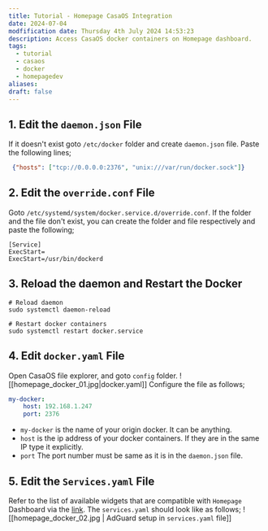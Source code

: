 ```yaml
---
title: Tutorial - Homepage CasaOS Integration
date: 2024-07-04
modfification date: Thursday 4th July 2024 14:53:23
description: Access CasaOS docker containers on Homepage dashboard.
tags:
  - tutorial
  - casaos
  - docker
  - homepagedev
aliases: 
draft: false
---
```

## 1. Edit the `daemon.json` File
If it doesn't exist goto `/etc/docker` folder and create `daemon.json` file. Paste the following lines;
```json
 {"hosts": ["tcp://0.0.0.0:2376", "unix:///var/run/docker.sock"]}
```

## 2. Edit the `override.conf` File
Goto `/etc/systemd/system/docker.service.d/override.conf`. If the folder and the file don't exist, you can create the folder and file respectively and paste the following;
```
[Service]
ExecStart=
ExecStart=/usr/bin/dockerd
```

## 3. Reload the daemon and Restart the Docker
```shell
# Reload daemon
sudo systemctl daemon-reload

# Restart docker containers
sudo systemctl restart docker.service
```

## 4. Edit `docker.yaml` File
Open CasaOS file explorer, and goto `config` folder.
![[homepage_docker_01.jpg|docker.yaml]]
Configure the file as follows;
```yml
my-docker:
	host: 192.168.1.247
	port: 2376
```
- `my-docker` is the name of your origin docker. It can be anything.
- `host` is the ip address of your docker containers. If they are in the same IP type it explicitly. 
- `port` The port number must be same as it is in the `daemon.json` file.

## 5. Edit the `Services.yaml` File
Refer to the list of available widgets that are compatible with `Homepage` Dashboard via the [link](https://gethomepage.dev/main/widgets/services/). The `services.yaml` should look like as follows;
![[homepage_docker_02.jpg | AdGuard setup in `services.yaml` file]]
